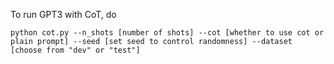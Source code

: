 To run GPT3 with CoT, do
```
python cot.py --n_shots [number of shots] --cot [whether to use cot or plain prompt] --seed [set seed to control randomness] --dataset [choose from "dev" or "test"]
```
